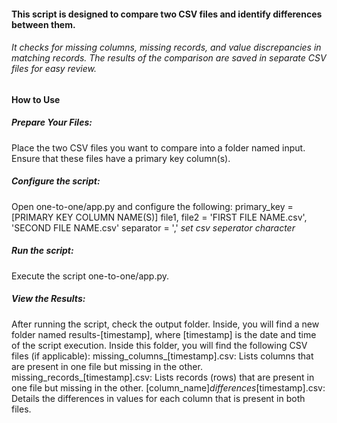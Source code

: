 #### This script is designed to compare two CSV files and identify differences between them. 

###### It checks for missing columns, missing records, and value discrepancies in matching records. The results of the comparison are saved in separate CSV files for easy review.

#### How to Use

##### Prepare Your Files:

Place the two CSV files you want to compare into a folder named input. Ensure that these files have a primary key column(s).

##### Configure the script:

Open one-to-one/app.py and configure the following:
primary_key = [PRIMARY KEY COLUMN NAME(S)]
file1, file2 = 'FIRST FILE NAME.csv', 'SECOND FILE NAME.csv'
separator = ',' *set csv seperator character*

##### Run the script:

Execute the script one-to-one/app.py.

##### View the Results:

After running the script, check the output folder. Inside, you will find a new folder named results-[timestamp], where [timestamp] is the date and time of the script execution.
Inside this folder, you will find the following CSV files (if applicable):
missing_columns_[timestamp].csv: Lists columns that are present in one file but missing in the other.
missing_records_[timestamp].csv: Lists records (rows) that are present in one file but missing in the other.
[column_name]_differences_[timestamp].csv: Details the differences in values for each column that is present in both files.
